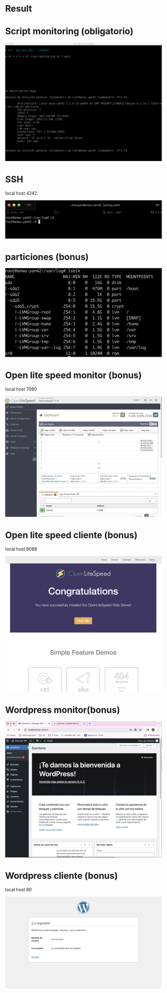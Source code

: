# Result


# Script monitoring (obligatorio)


![Script_monitorig](ScriptMonitoringSH.png)


# SSH

local host 4242

![SSH](SSH.png)


# particiones (bonus)

![Comprobar particiones](Comprobar_particiones.png)


# Open lite speed monitor (bonus)

local host 7080

![OpenLiteSpeed](OpenLiteSpeed.png)


# Open lite speed cliente (bonus)

local host 8088

![OpenLiteCliente](OpenLiteSpeedCliente.png)


# Wordpress monitor(bonus)

![WordPress](WorldPress.png)


# Wordpress cliente (bonus)

local host 80

![WorldPress_lograste](Wordpress_lograste.png)

